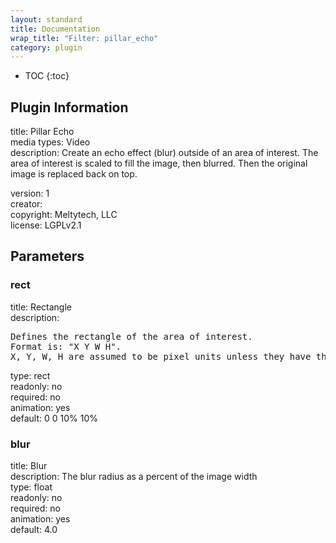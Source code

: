 ```yaml
---
layout: standard
title: Documentation
wrap_title: "Filter: pillar_echo"
category: plugin
---
```

* TOC
{:toc}

## Plugin Information

title: Pillar Echo  
media types:
Video  
description: Create an echo effect (blur) outside of an area of interest.
The area of interest is scaled to fill the image, then blurred. Then the original image is replaced back on top.
  
version: 1  
creator:   
copyright: Meltytech, LLC  
license: LGPLv2.1  

## Parameters

### rect

title: Rectangle    
description:
<pre>
Defines the rectangle of the area of interest.
Format is: "X Y W H".
X, Y, W, H are assumed to be pixel units unless they have the suffix '%'.
</pre>
type: rect  
readonly: no  
required: no  
animation: yes  
default: 0 0 10% 10%  

### blur

title: Blur    
description:
The blur radius as a percent of the image width  
type: float  
readonly: no  
required: no  
animation: yes  
default: 4.0  

